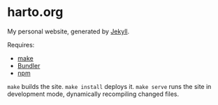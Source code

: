 # harto.org

My personal website, generated by [Jekyll][jekyll].

Requires:

 * [make][make]
 * [Bundler][bundler]
 * [npm][npm]

`make` builds the site. `make install` deploys it. `make serve` runs the site in
development mode, dynamically recompiling changed files.

 [jekyll]: http://jekyllrb.com/
 [make]: http://www.gnu.org/software/make/
 [bundler]: http://bundler.io/
 [npm]: https://www.npmjs.org/
